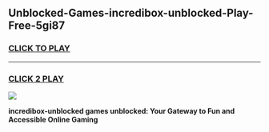 
## Unblocked-Games-incredibox-unblocked-Play-Free-5gi87
<h3>
<a href="https://premium76.site?title=incredibox-unblocked&ref=12A">CLICK TO PLAY</a></h3>
<hr>

<h3>
<a href="https://premium76.site?title=incredibox-unblocked&ref=12A">CLICK 2 PLAY</a>
  
</h3>

<a href="https://premium76.site?title=incredibox-unblocked&ref=12A"><img src="https://clearcache.store/games.png"></a>


**incredibox-unblocked games unblocked: Your Gateway to Fun and Accessible Online Gaming**
